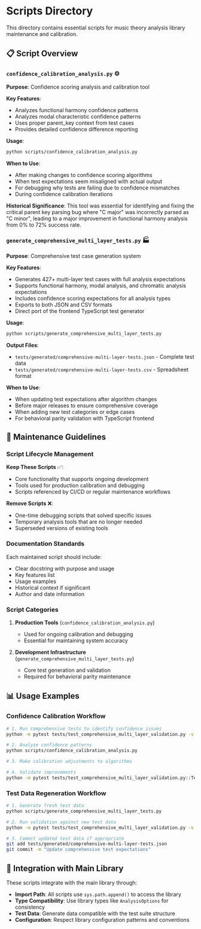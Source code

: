 # Scripts Directory

This directory contains essential scripts for music theory analysis library maintenance and calibration.

## 📋 Script Overview

### `confidence_calibration_analysis.py` ⚙️
**Purpose**: Confidence scoring analysis and calibration tool

**Key Features**:
- Analyzes functional harmony confidence patterns
- Analyzes modal characteristic confidence patterns
- Uses proper parent_key context from test cases
- Provides detailed confidence difference reporting

**Usage**:
```bash
python scripts/confidence_calibration_analysis.py
```

**When to Use**:
- After making changes to confidence scoring algorithms
- When test expectations seem misaligned with actual output
- For debugging why tests are failing due to confidence mismatches
- During confidence calibration iterations

**Historical Significance**: This tool was essential for identifying and fixing the critical parent key parsing bug where "C major" was incorrectly parsed as "C minor", leading to a major improvement in functional harmony analysis from 0% to 72% success rate.

### `generate_comprehensive_multi_layer_tests.py` 🏭
**Purpose**: Comprehensive test case generation system

**Key Features**:
- Generates 427+ multi-layer test cases with full analysis expectations
- Supports functional harmony, modal analysis, and chromatic analysis expectations
- Includes confidence scoring expectations for all analysis types
- Exports to both JSON and CSV formats
- Direct port of the frontend TypeScript test generator

**Usage**:
```bash
python scripts/generate_comprehensive_multi_layer_tests.py
```

**Output Files**:
- `tests/generated/comprehensive-multi-layer-tests.json` - Complete test data
- `tests/generated/comprehensive-multi-layer-tests.csv` - Spreadsheet format

**When to Use**:
- When updating test expectations after algorithm changes
- Before major releases to ensure comprehensive coverage
- When adding new test categories or edge cases
- For behavioral parity validation with TypeScript frontend

## 🔧 Maintenance Guidelines

### Script Lifecycle Management

**Keep These Scripts** ✅:
- Core functionality that supports ongoing development
- Tools used for production calibration and debugging
- Scripts referenced by CI/CD or regular maintenance workflows

**Remove Scripts** ❌:
- One-time debugging scripts that solved specific issues
- Temporary analysis tools that are no longer needed
- Superseded versions of existing tools

### Documentation Standards

Each maintained script should include:
- Clear docstring with purpose and usage
- Key features list
- Usage examples
- Historical context if significant
- Author and date information

### Script Categories

1. **Production Tools** (`confidence_calibration_analysis.py`)
   - Used for ongoing calibration and debugging
   - Essential for maintaining system accuracy

2. **Development Infrastructure** (`generate_comprehensive_multi_layer_tests.py`)
   - Core test generation and validation
   - Required for behavioral parity maintenance

## 📊 Usage Examples

### Confidence Calibration Workflow

```bash
# 1. Run comprehensive tests to identify confidence issues
python -m pytest tests/test_comprehensive_multi_layer_validation.py -v

# 2. Analyze confidence patterns
python scripts/confidence_calibration_analysis.py

# 3. Make calibration adjustments to algorithms

# 4. Validate improvements
python -m pytest tests/test_comprehensive_multi_layer_validation.py::TestComprehensiveMultiLayerValidation::test_functional_harmony_cases -v
```

### Test Data Regeneration Workflow

```bash
# 1. Generate fresh test data
python scripts/generate_comprehensive_multi_layer_tests.py

# 2. Run validation against new test data
python -m pytest tests/test_comprehensive_multi_layer_validation.py -v

# 3. Commit updated test data if appropriate
git add tests/generated/comprehensive-multi-layer-tests.json
git commit -m "Update comprehensive test expectations"
```

## 🎯 Integration with Main Library

These scripts integrate with the main library through:

- **Import Path**: All scripts use `sys.path.append()` to access the library
- **Type Compatibility**: Use library types like `AnalysisOptions` for consistency
- **Test Data**: Generate data compatible with the test suite structure
- **Configuration**: Respect library configuration patterns and conventions
